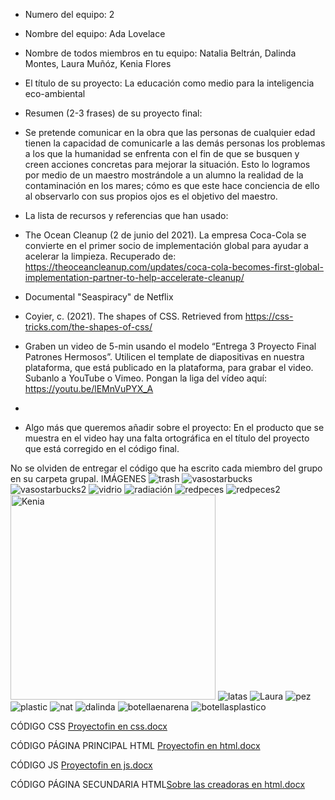 - Numero del equipo: 2
- Nombre del equipo: Ada Lovelace
- Nombre de todos miembros en tu equipo: Natalia Beltrán, Dalinda Montes, Laura Muñóz, Kenia Flores
- El título de su proyecto: La educación como medio para la inteligencia eco-ambiental

- Resumen (2-3 frases) de su proyecto final:
- Se pretende comunicar en la obra que las personas  de cualquier edad tienen la capacidad de comunicarle a las demás personas los problemas a los que la humanidad se enfrenta con el fin de que se busquen y creen acciones concretas para mejorar la situación. Esto lo logramos por medio de un maestro mostrándole a un alumno la realidad de la contaminación en los mares; cómo es que este hace conciencia de ello al observarlo con sus propios ojos es el objetivo del maestro.

- La lista de recursos y referencias que han usado:
- The Ocean Cleanup (2 de junio del 2021). La empresa Coca-Cola se convierte en el primer socio de implementación global para ayudar a acelerar la limpieza. Recuperado de: https://theoceancleanup.com/updates/coca-cola-becomes-first-global-implementation-partner-to-help-accelerate-cleanup/
- Documental "Seaspiracy" de Netflix
- Coyier, c. (2021). The shapes of CSS. Retrieved from https://css-tricks.com/the-shapes-of-css/

- Graben un video de 5-min usando el modelo “Entrega 3 Proyecto Final Patrones Hermosos”. Utilicen el template de diapositivas en nuestra plataforma, que está publicado en la plataforma, para grabar el video. Subanlo a YouTube o Vimeo. Pongan la liga del vídeo aquí: https://youtu.be/lEMnVuPYX_A
- 
- Algo más que queremos añadir sobre el proyecto:
En el producto que se muestra en el video hay una falta ortográfica en el título del proyecto que está corregido en el código final. 


No se olviden de entregar el código que ha escrito cada miembro del grupo en su carpeta grupal.
IMÁGENES
![trash](https://user-images.githubusercontent.com/85125447/129497318-7dfda5de-d32a-40cf-a56b-d6ce7f48bc3a.png)
![vasostarbucks](https://user-images.githubusercontent.com/85125447/129497323-d6a9cb7e-1596-4271-b8a4-5201961366d5.png)
![vasostarbucks2](https://user-images.githubusercontent.com/85125447/129497324-e2cd79ce-70d4-49d0-b91f-bd0006276408.png)
![vidrio](https://user-images.githubusercontent.com/85125447/129497326-ace82198-2bfe-4379-93c5-34a9f77daaf2.png)
![radiación](https://user-images.githubusercontent.com/85125447/129497331-0c7cfd1f-f094-42a0-ae26-13665be3bb92.png)
![redpeces](https://user-images.githubusercontent.com/85125447/129497332-58b989b3-9d1c-44e8-a7e8-73fda6c90eff.png)
![redpeces2](https://user-images.githubusercontent.com/85125447/129497333-28f5fb70-1bd6-48b7-96ac-74201e7ce510.png)
<img width="328" alt="Kenia" src="https://user-images.githubusercontent.com/85125447/129497336-78444b4c-ce20-4f05-845d-ad2027a392b7.png">
![latas](https://user-images.githubusercontent.com/85125447/129497337-83a15eed-1224-4063-9734-fc19f3352b16.png)
![Laura](https://user-images.githubusercontent.com/85125447/129497338-d07b2a71-7d80-4b15-aa33-0c6da6bbc04f.jpg)
![pez](https://user-images.githubusercontent.com/85125447/129497339-227e3159-4697-4d68-8372-2726e3427497.png)
![plastic](https://user-images.githubusercontent.com/85125447/129497340-c4a760a9-f1dc-4213-a564-b7d1176e5680.png)
![nat](https://user-images.githubusercontent.com/85125447/129497341-7f35c08c-71fd-42c4-85f1-410f7b179f4a.png)
![dalinda](https://user-images.githubusercontent.com/85125447/129497343-3f9cb240-2fcf-4267-9a08-0b2d9b858298.jpg)
![botellaenarena](https://user-images.githubusercontent.com/85125447/129497345-9b20c031-e6dc-4795-b66d-b924f008d6a2.png)
![botellasplastico](https://user-images.githubusercontent.com/85125447/129497348-81fd8223-ada4-4ff3-809e-c861354ea735.png)

CÓDIGO CSS
[Proyectofin en css.docx](https://github.com/PatronesHermosos/proyecto-final-2da-intro/files/6989135/Proyectofin.en.css.docx)

CÓDIGO PÁGINA PRINCIPAL HTML
[Proyectofin en html.docx](https://github.com/PatronesHermosos/proyecto-final-2da-intro/files/6989136/Proyectofin.en.html.docx)

CÓDIGO JS
[Proyectofin en js.docx](https://github.com/PatronesHermosos/proyecto-final-2da-intro/files/6989137/Proyectofin.en.js.docx)

CÓDIGO PÁGINA SECUNDARIA HTML[Sobre las creadoras en html.docx](https://github.com/PatronesHermosos/proyecto-final-2da-intro/files/6989138/Sobre.las.creadoras.en.html.docx)

